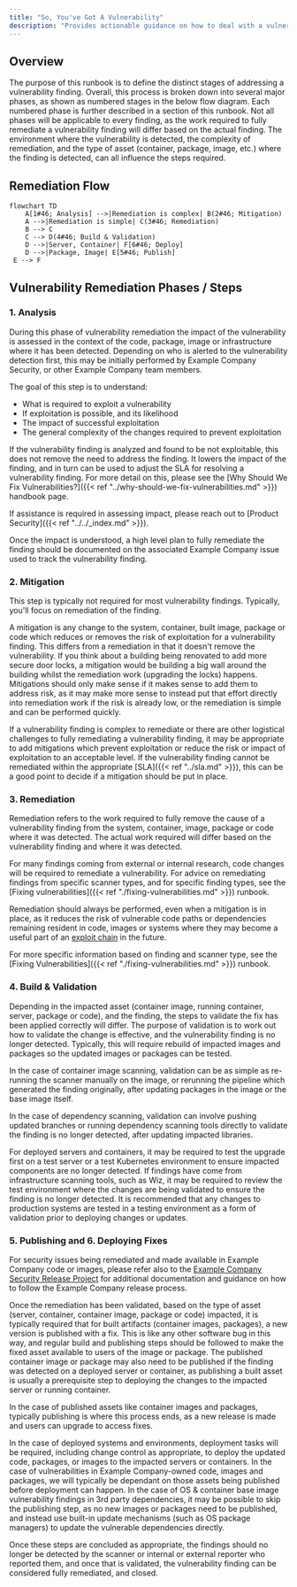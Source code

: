 ```yaml
---
title: "So, You've Got A Vulnerability"
description: "Provides actionable guidance on how to deal with a vulnerability detection for non-Security team members"
---
```


## Overview

The purpose of this runbook is to define the distinct stages of addressing a vulnerability finding.
Overall, this process is broken down into several major phases, as shown as numbered stages in the below flow diagram.
Each numbered phase is further described in a section of this runbook.
Not all phases will be applicable to every finding, as the work required to fully remediate a vulnerability finding will differ based on the actual finding.
The environment where the vulnerability is detected, the complexity of remediation, and the type of asset (container, package, image, etc.) where the finding is detected, can all influence the steps required.

## Remediation Flow

```mermaid
flowchart TD
    A[1#46; Analysis] -->|Remediation is complex| B(2#46; Mitigation)
    A -->|Remediation is simple| C(3#46; Remediation)
    B --> C
    C --> D(4#46; Build & Validation)
    D -->|Server, Container| F[6#46; Deploy]
    D -->|Package, Image| E[5#46; Publish]
 E --> F
```

## Vulnerability Remediation Phases / Steps

### 1. Analysis

During this phase of vulnerability remediation the impact of the vulnerability is assessed in the context of the code, package, image or infrastructure where it has been detected.
Depending on who is alerted to the vulnerability detection first, this may be initially performed by Example Company Security, or other Example Company team members.

The goal of this step is to understand:

- What is required to exploit a vulnerability
- If exploitation is possible, and its likelihood
- The impact of successful exploitation
- The general complexity of the changes required to prevent exploitation

If the vulnerability finding is analyzed and found to be not exploitable, this does not remove the need to address the finding. It lowers the impact of the finding, and in turn can be used to adjust the SLA for resolving a vulnerability finding. For more detail on this, please see the [Why Should We Fix Vulnerabilities?]({{< ref "../why-should-we-fix-vulnerabilities.md" >}}) handbook page.

If assistance is required in assessing impact, please reach out to [Product Security]({{< ref "../../_index.md" >}}).

Once the impact is understood, a high level plan to fully remediate the finding should be documented on the associated Example Company issue used to track the vulnerability finding.

### 2. Mitigation

This step is typically not required for most vulnerability findings. Typically, you'll focus on remediation of the finding.

A mitigation is any change to the system, container, built image, package or code which reduces or removes the risk of exploitation for a vulnerability finding. This differs from a remediation in that it doesn't remove the vulnerability. If you think about a building being renovated to add more secure door locks, a mitigation would be building a big wall around the building whilst the remediation work (upgrading the locks) happens. Mitigations should only make sense if it makes sense to add them to address risk, as it may make more sense to instead put that effort directly into remediation work if the risk is already low, or the remediation is simple and can be performed quickly.

If a vulnerability finding is complex to remediate or there are other logistical challenges to fully remediating a vulnerability finding, it may be appropriate to add mitigations which prevent exploitation or reduce the risk or impact of exploitation to an acceptable level. If the vulnerability finding cannot be remediated within the appropriate [SLA]({{< ref "../sla.md" >}}), this can be a good point to decide if a mitigation should be put in place.

### 3. Remediation

Remediation refers to the work required to fully remove the cause of a vulnerability finding from the system, container, image, package or code where it was detected. The actual work required will differ based on the vulnerability finding and where it was detected.

For many findings coming from external or internal research, code changes will be required to remediate a vulnerability.
For advice on remediating findings from specific scanner types, and for specific finding types, see the [Fixing vulnerabilities]({{< ref "./fixing-vulnerabilities.md" >}}) runbook.

Remediation should always be performed, even when a mitigation is in place, as it reduces the risk of vulnerable code paths or dependencies remaining resident in code, images or systems where they may become a useful part of an [exploit chain](https://en.wikipedia.org/wiki/Exploit_(computer_security)#Classification) in the future.

For more specific information based on finding and scanner type, see the [Fixing Vulnerabilities]({{< ref "./fixing-vulnerabilities.md" >}}) runbook.

### 4. Build & Validation

Depending in the impacted asset (container image, running container, server, package or code), and the finding, the steps to validate the fix has been applied correctly will differ. The purpose of validation is to work out how to validate the change is effective, and the vulnerability finding is no longer detected. Typically, this will require rebuild of impacted images and packages so the updated images or packages can be tested.

In the case of container image scanning, validation can be as simple as re-running the scanner manually on the image, or rerunning the pipeline which generated the finding originally, after updating packages in the image or the base image itself.

In the case of dependency scanning, validation can involve pushing updated branches or running dependency scanning tools directly to validate the finding is no longer detected, after updating impacted libraries.

For deployed servers and containers, it may be required to test the upgrade first on a test server or a test Kubernetes environment to ensure impacted components are no longer detected. If findings have come from infrastructure scanning tools, such as Wiz, it may be required to review the test environment where the changes are being validated to ensure the finding is no longer detected. It is recommended that any changes to production systems are tested in a testing environment as a form of validation prior to deploying changes or updates.

### 5. Publishing and 6. Deploying Fixes

For security issues being remediated and made available in Example Company code or images, please refer also to the [Example Company Security Release Project](https://example_company.com/example_company-org/release/docs/-/tree/master/general/security) for additional documentation and guidance on how to follow the Example Company release process.

Once the remediation has been validated, based on the type of asset (server, container, container image, package or code) impacted, it is typically required that for built artifacts (container images, packages), a new version is published with a fix. This is like any other software bug in this way, and regular build and publishing steps should be followed to make the fixed asset available to users of the image or package. The published container image or package may also need to be published if the finding was detected on a deployed server or container, as publishing a built asset is usually a prerequisite step to deploying the changes to the impacted server or running container.

In the case of published assets like container images and packages, typically publishing is where this process ends, as a new release is made and users can upgrade to access fixes.

In the case of deployed systems and environments, deployment tasks will be required, including change control as appropriate, to deploy the updated code, packages, or images to the impacted servers or containers. In the case of vulnerabilities in Example Company-owned code, images and packages, we will typically be dependant on those assets being published before deployment can happen. In the case of OS & container base image vulnerability findings in 3rd party dependencies, it may be possible to skip the publishing step, as no new images or packages need to be published, and instead use built-in update mechanisms (such as OS package managers) to update the vulnerable dependencies directly.

Once these steps are concluded as appropriate, the findings should no longer be detected by the scanner or internal or external reporter who reported them, and once that is validated, the vulnerability finding can be considered fully remediated, and closed.
